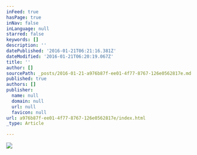 ```yaml
---
inFeed: true
hasPage: true
inNav: false
inLanguage: null
starred: false
keywords: []
description: ''
datePublished: '2016-01-21T06:21:16.381Z'
dateModified: '2016-01-21T06:20:19.067Z'
title: ''
author: []
sourcePath: _posts/2016-01-21-a976b87f-ee01-4f77-8767-126e0562817e.md
published: true
authors: []
publisher:
  name: null
  domain: null
  url: null
  favicon: null
url: a976b87f-ee01-4f77-8767-126e0562817e/index.html
_type: Article

---
```

![](https://the-grid-user-content.s3-us-west-2.amazonaws.com/8003ff97-9c91-4938-ba3d-1571915626e3.jpg)